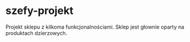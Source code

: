 # szefy-projekt
Projekt sklepu z kilkoma funkcjonalnościami. Sklep jest głownie oparty na produktach dzierzowych. 
